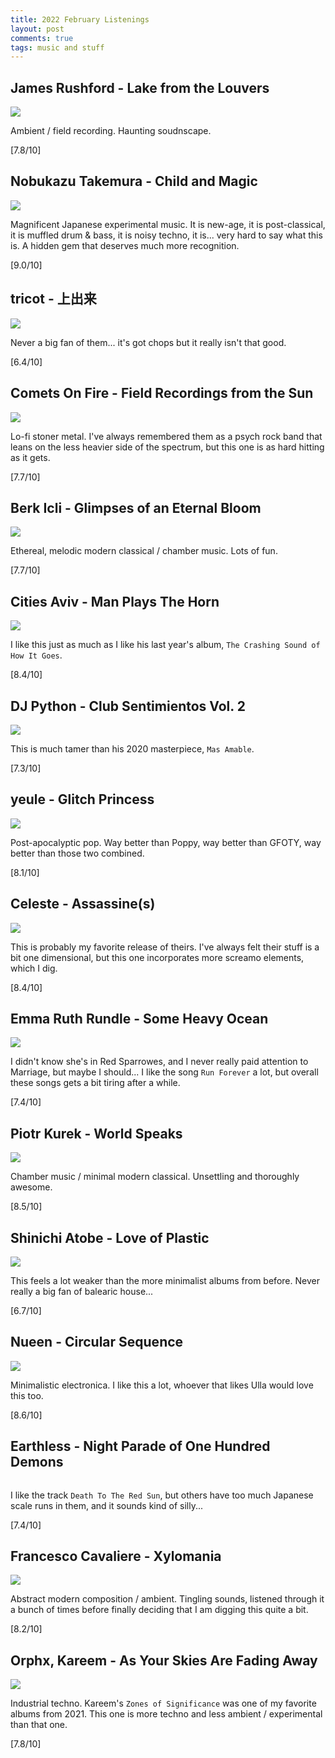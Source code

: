 ```yaml
---
title: 2022 February Listenings
layout: post
comments: true
tags: music and stuff
---
```


## James Rushford - Lake from the Louvers

  ![](https://f4.bcbits.com/img/a2307018495_16.jpg)

  Ambient / field recording. Haunting soudnscape.

  [7.8/10]

## Nobukazu Takemura - Child and Magic

  ![](https://lastfm.freetls.fastly.net/i/u/770x0/28bbd733c80c40a9b879d9c7eef03569.jpg)

  Magnificent Japanese experimental music. It is new-age, it is post-classical, it is muffled drum & bass, it is noisy techno, it is... very hard to say what this is. A hidden gem that deserves much more recognition.

  [9.0/10]

## tricot - 上出来

  ![](https://i.kfs.io/album/global/146945363,1v1/fit/500x500.jpg)

  Never a big fan of them... it's got chops but it really isn't that good.

  [6.4/10]

## Comets On Fire - Field Recordings from the Sun

  ![](https://f4.bcbits.com/img/a0277059141_16.jpg)

  Lo-fi stoner metal. I've always remembered them as a psych rock band that leans on the less heavier side of the spectrum, but this one is as hard hitting as it gets.

  [7.7/10]

## Berk Icli - Glimpses of an Eternal Bloom

  ![](https://f4.bcbits.com/img/a3066053426_16.jpg)

  Ethereal, melodic modern classical / chamber music. Lots of fun.

  [7.7/10]

## Cities Aviv - Man Plays The Horn

  ![](https://f4.bcbits.com/img/a0563050005_16.jpg)

  I like this just as much as I like his last year's album, `The Crashing Sound of How It Goes`.

  [8.4/10]

## DJ Python - Club Sentimientos Vol. 2

  ![](https://f4.bcbits.com/img/a1257468602_16.jpg)

  This is much tamer than his 2020 masterpiece, `Mas Amable`.

  [7.3/10]

## yeule - Glitch Princess

  ![](https://f4.bcbits.com/img/a2971522590_16.jpg)

  Post-apocalyptic pop. Way better than Poppy, way better than GFOTY, way better than those two combined.

  [8.1/10]

## Celeste - Assassine(s)

  ![](https://f4.bcbits.com/img/a2298190935_16.jpg)

  This is probably my favorite release of theirs. I've always felt their stuff is a bit one dimensional, but this one incorporates more screamo elements, which I dig.

  [8.4/10]

## Emma Ruth Rundle - Some Heavy Ocean

  ![](https://f4.bcbits.com/img/a3964655753_16.jpg)

  I didn't know she's in Red Sparrowes, and I never really paid attention to Marriage, but maybe I should... I like the song `Run Forever` a lot, but overall these songs gets a bit tiring after a while.

  [7.4/10]

## Piotr Kurek - World Speaks

  ![](https://f4.bcbits.com/img/a2405479523_16.jpg)

  Chamber music / minimal modern classical. Unsettling and thoroughly awesome.

  [8.5/10]

## Shinichi Atobe - Love of Plastic

  ![](https://assets.boomkat.com/spree/products/786227/large/unnamed-6-3.jpg)

  This feels a lot weaker than the more minimalist albums from before. Never really a big fan of balearic house...

  [6.7/10]

## Nueen - Circular Sequence

  ![](https://f4.bcbits.com/img/a4072282675_16.jpg)

  Minimalistic electronica. I like this a lot, whoever that likes Ulla would love this too.

  [8.6/10]

## Earthless - Night Parade of One Hundred Demons

  ![]()

  I like the track `Death To The Red Sun`, but others have too much Japanese scale runs in them, and it sounds kind of silly...

  [7.4/10]

## Francesco Cavaliere - Xylomania

  ![](https://f4.bcbits.com/img/a1705323302_16.jpg)

  Abstract modern composition / ambient. Tingling sounds, listened through it a bunch of times before finally deciding that I am digging this quite a bit.

  [8.2/10]

## Orphx, Kareem - As Your Skies Are Fading Away

  ![](https://f4.bcbits.com/img/a1502214096_16.jpg)

  Industrial techno. Kareem's `Zones of Significance` was one of my favorite albums from 2021. This one is more techno and less ambient / experimental than that one.

  [7.8/10]
